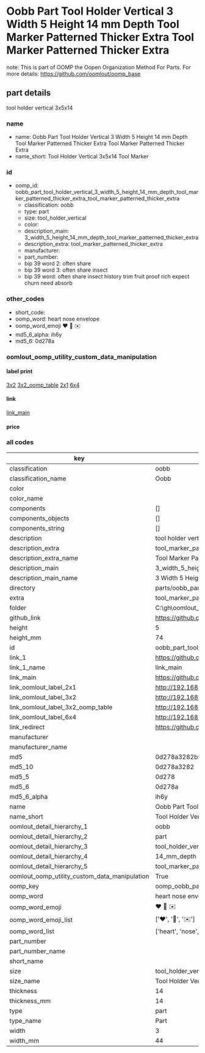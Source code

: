 # Oobb Part Tool Holder Vertical 3 Width 5 Height 14 mm Depth Tool Marker Patterned Thicker Extra Tool Marker Patterned Thicker Extra  

note: This is part of OOMP the Oopen Organization Method For Parts. For more details: https://github.com/oomlout/oomp_base

##  part details
  



tool holder vertical 3x5x14



### name
* name: Oobb Part Tool Holder Vertical 3 Width 5 Height 14 mm Depth Tool Marker Patterned Thicker Extra Tool Marker Patterned Thicker Extra
* name_short: Tool Holder Vertical 3x5x14 Tool Marker
### id
* oomp_id: oobb_part_tool_holder_vertical_3_width_5_height_14_mm_depth_tool_marker_patterned_thicker_extra_tool_marker_patterned_thicker_extra
  * classification: oobb
  * type: part
  * size: tool_holder_vertical
  * color: 
  * description_main: 3_width_5_height_14_mm_depth_tool_marker_patterned_thicker_extra
  * description_extra: tool_marker_patterned_thicker_extra
  * manufacturer: 
  * part_number: 
  * bip 39 word 2: often share
  * bip 39 word 3: often share insect
  * bip 39 word: often share insect history trim fruit proof rich expect churn need absorb

### other_codes
* short_code: 
* oomp_word: heart nose envelope
* oomp_word_emoji :heart: :nose: :envelope:
* md5_6_alpha: ih6y
* md5_6: 0d278a






### oomlout_oomp_utility_custom_data_manipulation
#### label print
[3x2](http://192.168.1.245:1112/?label=oomp%20ih6y)
[3x2_oomp_table](http://192.168.1.108:1112/?label=oomp%20ih6y)
[2x1](http://192.168.1.242:1112/?label=oomp%20ih6y)
[6x4](http://192.168.1.55:1112/?label=oomp%20ih6y)    

#### link

[link_main](https://github.com/oomlout/oomlout_oobb_version_4_generated_parts/tree/main/navigation_oomp/oobb/part/tool_holder_vertical/3_width_5_height_14_mm_depth_tool_marker_patterned_thicker_extra/tool_marker_patterned_thicker_extra/part)                              

#### price







### all codes 
| key | value |  
| --- | --- |  
| classification | oobb |  
| classification_name | Oobb |  
| color |  |  
| color_name |  |  
| components | [] |  
| components_objects | [] |  
| components_string | [] |  
| description | tool holder vertical 3x5x14 |  
| description_extra | tool_marker_patterned_thicker_extra |  
| description_extra_name | Tool Marker Patterned Thicker Extra |  
| description_main | 3_width_5_height_14_mm_depth_tool_marker_patterned_thicker_extra |  
| description_main_name | 3 Width 5 Height 14 mm Depth Tool Marker Patterned Thicker Extra |  
| directory | parts/oobb_part_tool_holder_vertical_3_width_5_height_14_mm_depth_tool_marker_patterned_thicker_extra_tool_marker_patterned_thicker_extra |  
| extra | tool_marker_patterned_thicker |  
| folder | C:\gh\oomlout_oobb_version_4_generated_parts\parts\oobb_part_tool_holder_vertical_3_width_5_height_14_mm_depth_tool_marker_patterned_thicker_extra_tool_marker_patterned_thicker_extra |  
| github_link | https://github.com/oomlout/oomlout_oomp_part_src/tree/main/parts/oobb_part_tool_holder_vertical_3_width_5_height_14_mm_depth_tool_marker_patterned_thicker_extra_tool_marker_patterned_thicker_extra |  
| height | 5 |  
| height_mm | 74 |  
| id | oobb_part_tool_holder_vertical_3_width_5_height_14_mm_depth_tool_marker_patterned_thicker_extra_tool_marker_patterned_thicker_extra |  
| link_1 | https://github.com/oomlout/oomlout_oobb_version_4_generated_parts/tree/main/navigation_oomp/oobb/part/tool_holder_vertical/3_width_5_height_14_mm_depth_tool_marker_patterned_thicker_extra/tool_marker_patterned_thicker_extra/part |  
| link_1_name | link_main |  
| link_main | https://github.com/oomlout/oomlout_oobb_version_4_generated_parts/tree/main/navigation_oomp/oobb/part/tool_holder_vertical/3_width_5_height_14_mm_depth_tool_marker_patterned_thicker_extra/tool_marker_patterned_thicker_extra/part |  
| link_oomlout_label_2x1 | http://192.168.1.242:1112/?label=oomp%20ih6y |  
| link_oomlout_label_3x2 | http://192.168.1.245:1112/?label=oomp%20ih6y |  
| link_oomlout_label_3x2_oomp_table | http://192.168.1.108:1112/?label=oomp%20ih6y |  
| link_oomlout_label_6x4 | http://192.168.1.55:1112/?label=oomp%20ih6y |  
| link_redirect | https://github.com/oomlout/oomlout_oobb_version_4_generated_parts/tree/main/parts/oobb_tool_holder_vertical_03_05_14_ex_tool_marker_patterned_thicker |  
| manufacturer |  |  
| manufacturer_name |  |  
| md5 | 0d278a3282b95589777456c2ea314ccd |  
| md5_10 | 0d278a3282 |  
| md5_5 | 0d278 |  
| md5_6 | 0d278a |  
| md5_6_alpha | ih6y |  
| name | Oobb Part Tool Holder Vertical 3 Width 5 Height 14 mm Depth Tool Marker Patterned Thicker Extra Tool Marker Patterned Thicker Extra |  
| name_short | Tool Holder Vertical 3x5x14 Tool Marker |  
| oomlout_detail_hierarchy_1 | oobb |  
| oomlout_detail_hierarchy_2 | part |  
| oomlout_detail_hierarchy_3 | tool_holder_vertical |  
| oomlout_detail_hierarchy_4 | 14_mm_depth |  
| oomlout_detail_hierarchy_5 | tool_marker_patterned_thicker_extra |  
| oomlout_oomp_utility_custom_data_manipulation | True |  
| oomp_key | oomp_oobb_part_tool_holder_vertical_3_width_5_height_14_mm_depth_tool_marker_patterned_thicker_extra_tool_marker_patterned_thicker_extra |  
| oomp_word | heart nose envelope |  
| oomp_word_emoji | :heart: :nose: :envelope: |  
| oomp_word_emoji_list | [':heart:', ':nose:', ':envelope:'] |  
| oomp_word_list | ['heart', 'nose', 'envelope'] |  
| part_number |  |  
| part_number_name |  |  
| short_name |  |  
| size | tool_holder_vertical |  
| size_name | Tool Holder Vertical |  
| thickness | 14 |  
| thickness_mm | 14 |  
| type | part |  
| type_name | Part |  
| width | 3 |  
| width_mm | 44 |  
